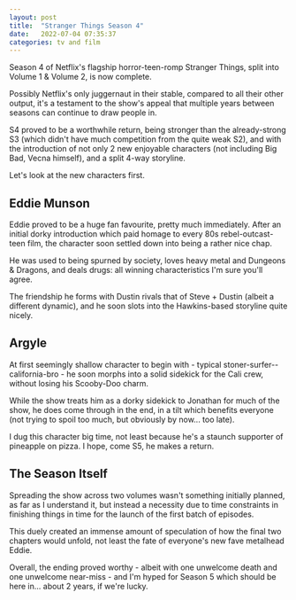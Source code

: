 ```yaml
---
layout: post
title:  "Stranger Things Season 4"
date:   2022-07-04 07:35:37
categories: tv and film
---
```


Season 4 of Netflix's flagship horror-teen-romp Stranger Things, split into Volume 1 & Volume 2, is now complete.

Possibly Netflix's only juggernaut in their stable, compared to all their other output, it's a testament to the show's appeal that multiple years between seasons can continue to draw people in.

S4 proved to be a worthwhile return, being stronger than the already-strong S3 (which didn't have much competition from the quite weak S2), and with the introduction of not only 2 new enjoyable characters (not including Big Bad, Vecna himself), and a split 4-way storyline.

Let's look at the new characters first.

## Eddie Munson

Eddie proved to be a huge fan favourite, pretty much immediately. After an initial dorky introduction which paid homage to every 80s rebel-outcast-teen film, the character soon settled down into being a rather nice chap. 

He was used to being spurned by society, loves heavy metal and Dungeons & Dragons, and deals drugs: all winning characteristics I'm sure you'll agree.

The friendship he forms with Dustin rivals that of Steve + Dustin (albeit a different dynamic), and he soon slots into the Hawkins-based storyline quite nicely.

## Argyle

At first seemingly shallow character to begin with - typical stoner-surfer--california-bro - he soon morphs into a solid sidekick for the Cali crew, without losing his Scooby-Doo charm. 

While the show treats him as a dorky sidekick to Jonathan for much of the show, he does come through in the end, in a tilt which benefits everyone (not trying to spoil too much, but obviously by now... too late).

I dug this character big time, not least because he's a staunch supporter of pineapple on pizza. I hope, come S5, he makes a return.


## The Season Itself

Spreading the show across two volumes wasn't something initially planned, as far as I understand it, but instead a necessity due to time constraints in finishing things in time for the launch of the first batch of episodes. 

This duely created an immense amount of speculation of how the final two chapters would unfold, not least the fate of everyone's new fave metalhead Eddie.

Overall, the ending proved worthy - albeit with one unwelcome death and one unwelcome near-miss - and I'm hyped for Season 5 which should be here in... about 2 years, if we're lucky.